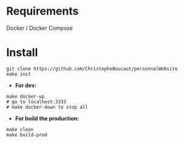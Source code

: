 # Requirements

Docker / Docker Compose

# Install

``` shell
git clone https://github.com/ChristopheBoucaut/personnalWebsite
make init
```

+ **For dev:**
``` shell
make docker-up
# go to localhost:3333
# make docker-down to stop all
```

+ **For build the production:**
``` shell
make clean
make build-prod
```

